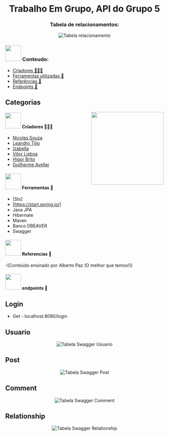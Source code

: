<h1 align="center">Trabalho Em Grupo, API do Grupo 5</h1>
<h3 align="center">Tabela de relacionamentos:</h3>

<div align="center">
<img src="https://github.com/izapdelucca/Grupo5API/assets/123001323/8de335ba-ad4c-4aec-8816-3d0062f5771d" alt="Tabela relacionamento"/>
</div>


### <img src="https://i.gifer.com/origin/c8/c8d6207b2e896afea94bfa3d4f6dbda1_w200.gif" width="50" > Conteudo:
  - [Criadores 👨🏽‍💻](#Criadores-)
  - [Ferramentas utilizadas 🚀](#Ferramentas-)
  - [Referências 🤖](#Referencias-)
  - [Endpoints 🔋](#endpoints-)

    

## Categorias

<img align='right' src="https://mimeti.co/wp-content/uploads/2015/01/gif-technologies-API.gif" width="230">

#### <img src="https://media.giphy.com/media/VgCDAzcKvsR6OM0uWg/giphy.gif" width="50"> Criadores 👨🏽‍💻
- [Nicolas Souza](https://github.com/Nicks-Souza)
- [Leandro Tilio](https://github.com/LTilio)
- [Izabella](https://github.com/izapdelucca)
- [Vitor Lisboa](https://github.com/vintinls)
- [Higor Brito](https://github.com/higor-brito)
- [Guilherme Avellar](https://github.com/guimolgado)

#### <img src="https://media.tenor.com/BQRVp7Gd9ngAAAAi/thedigitalmoney-rocket.gif" width="50"> Ferramentas 🚀
- [Sts]
- [https://start.spring.io/]
- Java JPA
- Hibernate
- Maven
- Banco DBEAVER
- Swagger

#### <img src="https://media2.giphy.com/media/S587HQ5XV2TTKvdm49/200w.gif?cid=6c09b9521244v41rici1nyblmmsyny39yb61c7t7zux8dla8&ep=v1_gifs_search&rid=200w.gif&ct=g" width="50"> Referencias 🤖
-[Conteúdo ensinado por Alberto Paz (O melhor que temos!)]

#### <img src="https://www.meupositivo.com.br/doseujeito/wp-content/uploads/2017/08/Bateria-01.gif" width="50"> endpoints 🔋

## Login
- Get - localhost:8080/login

## Usuario
<div align="center">
<img src="https://github.com/izapdelucca/Grupo5API/assets/123001323/8bcaa6c9-a7c2-4f64-a5a2-3d5f99405540" alt="Tabela Swagger Usuario"/>
</div>

## Post
<div align="center">
<img src="https://github.com/izapdelucca/Grupo5API/assets/123001323/93f259b8-b5c4-4d18-bbe1-acb4bbde38cf" alt="Tabela Swagger Post"/>
</div>

## Comment
<div align="center">
<img src="https://github.com/izapdelucca/Grupo5API/assets/123001323/8203d72c-b850-4aff-b6e2-243d8ece71ca" alt="Tabela Swagger Comment"/>
</div>

## Relationship
<div align="center">
<img src="https://github.com/izapdelucca/Grupo5API/assets/123001323/9faaadc5-6e3a-44d4-99b5-8a237879a021" alt="Tabela Swagger Relationship"/>
</div>

